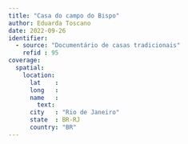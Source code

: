 ```yaml
---
title: "Casa do campo do Bispo"
author: Eduarda Toscano
date: 2022-09-26
identifier:
  - source: "Documentário de casas tradicionais"
    refid : 95
coverage:
  spatial:
    location:
      lat    :
      long   :
      name   :
        text:
      city   : "Rio de Janeiro"
      state  : BR-RJ
      country: "BR"
---
```



